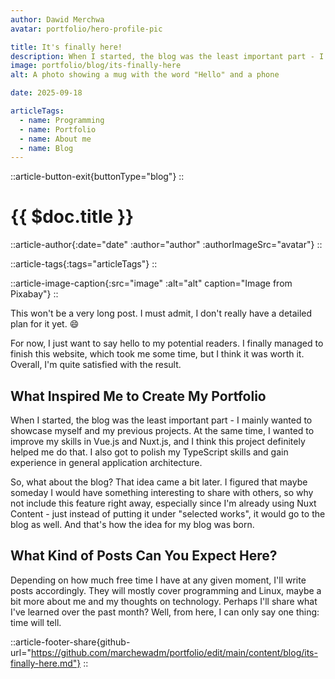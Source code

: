 ```yaml
---
author: Dawid Merchwa
avatar: portfolio/hero-profile-pic

title: It's finally here!
description: When I started, the blog was the least important part - I mainly wanted to showcase myself and my previous projects. At the same time, I wanted to improve my skills in Vue.js and Nuxt.js, and I think this project definitely helped me do that. I also got to polish my TypeScript skills and gain experience in general application architecture.
image: portfolio/blog/its-finally-here
alt: A photo showing a mug with the word "Hello" and a phone

date: 2025-09-18

articleTags:
  - name: Programming
  - name: Portfolio
  - name: About me
  - name: Blog
---
```


::article-button-exit{buttonType="blog"}
::

# {{ $doc.title }}

::article-author{:date="date" :author="author" :authorImageSrc="avatar"}
::

::article-tags{:tags="articleTags"}
::

::article-image-caption{:src="image" :alt="alt" caption="Image from Pixabay"}
::

This won't be a very long post. I must admit, I don't really have a detailed plan for it yet. :smile:

For now, I just want to say hello to my potential readers. I finally managed to finish this website, which took me some time, but I think it was worth it. Overall, I'm quite satisfied with the result.

## What Inspired Me to Create My Portfolio

When I started, the blog was the least important part - I mainly wanted to showcase myself and my previous projects. At the same time, I wanted to improve my skills in Vue.js and Nuxt.js, and I think this project definitely helped me do that. I also got to polish my TypeScript skills and gain experience in general application architecture.

So, what about the blog? That idea came a bit later. I figured that maybe someday I would have something interesting to share with others, so why not include this feature right away, especially since I'm already using Nuxt Content - just instead of putting it under "selected works", it would go to the blog as well. And that's how the idea for my blog was born.

## What Kind of Posts Can You Expect Here?

Depending on how much free time I have at any given moment, I'll write posts accordingly. They will mostly cover programming and Linux, maybe a bit more about me and my thoughts on technology. Perhaps I'll share what I've learned over the past month? Well, from here, I can only say one thing: time will tell.

::article-footer-share{github-url="https://github.com/marchewadm/portfolio/edit/main/content/blog/its-finally-here.md"}
::
